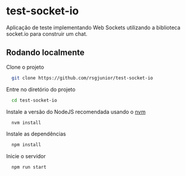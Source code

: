 # test-socket-io

Aplicação de teste implementando Web Sockets utilizando a biblioteca socket.io para construir um chat.

## Rodando localmente

Clone o projeto

```bash
  git clone https://github.com/rsgjunior/test-socket-io
```

Entre no diretório do projeto

```bash
  cd test-socket-io
```

Instale a versão do NodeJS recomendada usando o [nvm](https://github.com/nvm-sh/nvm)

```bash
  nvm install
```

Instale as dependências

```bash
  npm install
```

Inicie o servidor

```bash
  npm run start
```
